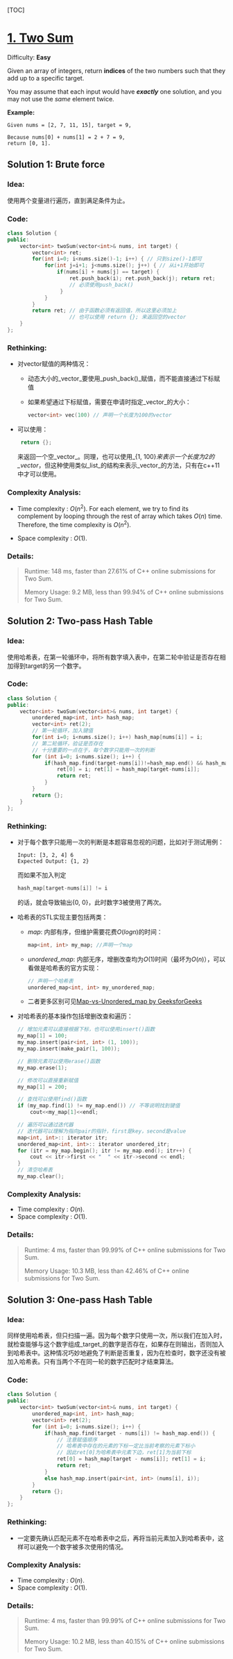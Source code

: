 [TOC]

# [1\. Two Sum](https://leetcode.com/problems/two-sum/)

Difficulty: **Easy**


Given an array of integers, return **indices** of the two numbers such that they add up to a specific target.

You may assume that each input would have **_exactly_** one solution, and you may not use the _same_ element twice.

**Example:**

```
Given nums = [2, 7, 11, 15], target = 9,

Because nums[0] + nums[1] = 2 + 7 = 9,
return [0, 1].
```



## Solution 1: Brute force


### Idea: 
使用两个变量进行遍历，直到满足条件为止。


### Code: 

```c++
class Solution {
public:
    vector<int> twoSum(vector<int>& nums, int target) {
        vector<int> ret;
        for(int i=0; i<nums.size()-1; i++) { // 只到size()-1即可 
            for(int j=i+1; j<nums.size(); j++) { // 从i+1开始即可
                if(nums[i] + nums[j] == target) {
                    ret.push_back(i); ret.push_back(j); return ret;
                    // 必须使用push_back()
                 }
            }
        }
        return ret; // 由于函数必须有返回值，所以这里必须加上
                    // 也可以使用 return {}; 来返回空的vector
    }
};
```

### Rethinking:

- 对vector赋值的两种情况：

  - 动态大小的_vector_要使用_push_back()_赋值，而不能直接通过下标赋值

  - 如果希望通过下标赋值，需要在申请时指定_vector_的大小：

    ```c++
    vector<int> vec(100) // 声明一个长度为100的vector
    ```

- 可以使用：

  ```c++
   return {}; 
  ```

  来返回一个空_vector_。同理，也可以使用_{1, 100}_来表示一个长度为2的_vector_，但这种使用类似_list_的结构来表示_vector_的方法，只有在c++11中才可以使用。

### Complexity Analysis: 
* Time complexity : $O(n^2)$. For each element, we try to find its complement by looping through the rest of array which takes $O(n)$ time. Therefore, the time complexity is $O(n^2)$.

* Space complexity : $O(1)$. 

### Details:

> Runtime: 148 ms, faster than 27.61% of C++ online submissions for Two Sum.
> 
> Memory Usage: 9.2 MB, less than 99.94% of C++ online submissions for Two Sum.



## Solution 2: Two-pass Hash Table

### Idea: 

使用哈希表，在第一轮循环中，将所有数字填入表中，在第二轮中验证是否存在相加得到target的另一个数字。

### Code: 

```c++
class Solution {
public:
    vector<int> twoSum(vector<int>& nums, int target) {
        unordered_map<int, int> hash_map;
        vector<int> ret(2);
        // 第一轮循环，加入键值
        for(int i=0; i<nums.size(); i++) hash_map[nums[i]] = i;
        // 第二轮循环，验证是否存在
        // 十分重要的一点在于，每个数字只能用一次的判断
        for (int i=0; i<nums.size(); i++) {
            if(hash_map.find(target-nums[i])!=hash_map.end() && hash_map[target-nums[i]] != i) {
                ret[0] = i; ret[1] = hash_map[target-nums[i]];
                return ret;
            }
        }
        return {};
    }
};
```
### Rethinking:

* 对于每个数字只能用一次的判断是本题容易忽视的问题，比如对于测试用例：

  ```
  Input: [3, 2, 4] 6
  Expected Output: {1, 2}
  ```

  而如果不加入判定

  ```c++
  hash_map[target-nums[i]] != i
  ```

  的话，就会导致输出{0, 0}，此时数字3被使用了两次。

- 哈希表的STL实现主要包括两类：

  - _map_: 内部有序，但维护需要花费$O(logn)$的时间：

    ```c++
    map<int, int> my_map; //声明一个map
    ```

  - _unordered_map_: 内部无序，增删改查均为$O(1)$时间（最坏为$O(n)$），可以看做是哈希表的官方实现：

    ```c++
    // 声明一个哈希表
    unordered_map<int, int> my_unordered_map; 
    ```

  - 二者更多区别可见[Map-vs-Unordered_map by GeeksforGeeks](<https://www.geeksforgeeks.org/map-vs-unordered_map-c/>)

- 对哈希表的基本操作包括增删改查和遍历：

  ```c++
  // 增加元素可以直接根据下标，也可以使用insert()函数
  my_map[1] = 100;
  my_map.insert(pair<int, int> (1, 100));
  my_map.insert(make_pair(1, 100));
  
  // 删除元素可以使用erase()函数
  my_map.erase(1);
  
  // 修改可以直接重新赋值
  my_map[1] = 200;
  
  // 查找可以使用find()函数
  if (my_map.find(1) != my_map.end()) // 不等说明找到键值
      cout<<my_map[1]<<endl;
  
  // 遍历可以通过迭代器
  // 迭代器可以理解为指向pair的指针，first是key，second是value
  map<int, int>:: iterator itr; 
  unordered_map<int, int>:: iterator unordered_itr; 
  for (itr = my_map.begin(); itr != my_map.end(); itr++) { 
      cout << itr->first << "  " << itr->second << endl; 
  }   
  // 清空哈希表
  my_map.clear();

  ```
  
  

### Complexity Analysis: 

- Time complexity : $O(n)$. 
- Space complexity : $O(1)$. 

### Details:

> Runtime: 4 ms, faster than 99.99% of C++ online submissions for Two Sum.
>
> Memory Usage: 10.3 MB, less than 42.46% of C++ online submissions for Two Sum.



## Solution 3: One-pass Hash Table

### Idea: 

同样使用哈希表，但只扫描一遍。因为每个数字只使用一次，所以我们在加入时，就检查能够与这个数字组成_target_的数字是否存在，如果存在则输出，否则加入到哈希表中。这种情况巧妙地避免了判断是否重复，因为在检查时，数字还没有被加入哈希表。只有当两个不在同一轮的数字匹配时才结束算法。

### Code:

```c++
class Solution {
public:
    vector<int> twoSum(vector<int>& nums, int target) {
        unordered_map<int, int> hash_map;
        vector<int> ret(2);
        for (int i=0; i<nums.size(); i++) {
            if(hash_map.find(target - nums[i]) != hash_map.end()) {
                // 注意赋值顺序
                // 哈希表中存在的元素的下标一定比当前考察的元素下标小
                // 因此ret[0]为哈希表中元素下边，ret[1]为当前下标
                ret[0] = hash_map[target - nums[i]]; ret[1] = i;
                return ret;
            }
            else hash_map.insert(pair<int, int> (nums[i], i));
        }
        return {};
    }
};
```


### Rethinking:

- 一定要先确认匹配元素不在哈希表中之后，再将当前元素加入到哈希表中，这样可以避免一个数字被多次使用的情况。

  

### Complexity Analysis:

- Time complexity : $O(n)$. 
- Space complexity : $O(1)$. 

### Details:

> Runtime: 4 ms, faster than 99.99% of C++ online submissions for Two Sum.
>
> Memory Usage: 10.2 MB, less than 40.15% of C++ online submissions for Two Sum.